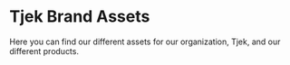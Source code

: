 # Tjek Brand Assets

Here you can find our different assets for our organization, Tjek, and our different products.
